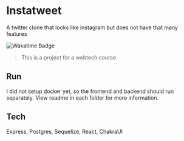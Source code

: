 # Instatweet
A twitter clone that looks like instagram but does not have that many features

![Wakatime Badge](https://wakatime.com/badge/github/KhanShaheb34/Instatweet.svg)

> This is a project for a webtech course

## Run

I did not setup docker yet, so the frontend and backend should run separately. View readme in each folder for more information.

## Tech

Express, Postgres, Sequelize, React, ChakraUI
